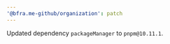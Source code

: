 ```yaml
---
'@bfra.me-github/organization': patch
---
```


Updated dependency `packageManager` to `pnpm@10.11.1`.
